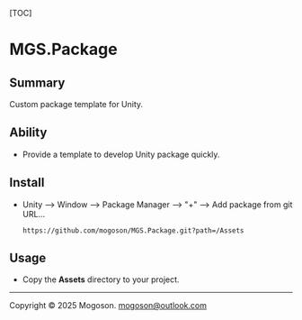 [TOC]

# MGS.Package

## Summary

Custom package template for Unity.

## Ability

- Provide a template to develop Unity package quickly.

## Install

- Unity --> Window --> Package Manager --> "+" --> Add package from git URL...

  ```text
  https://github.com/mogoson/MGS.Package.git?path=/Assets
  ```

## Usage

- Copy the **Assets** directory to your project.

---

Copyright © 2025 Mogoson.	mogoson@outlook.com
